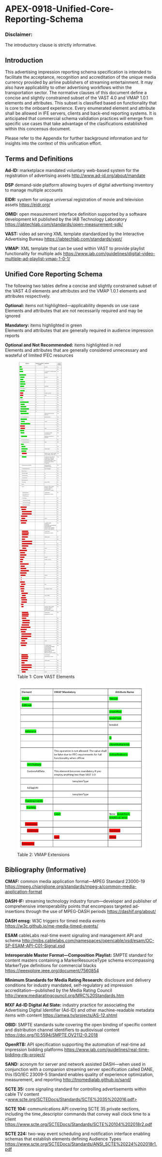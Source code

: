 # APEX-0918-Unified-Core-Reporting-Schema
### Disclaimer:  
The introductory clause is strictly informative. 

## Introduction 
This advertising impression reporting schema specification is intended to facilitate the acceptance, recognition and accreditation of the unique media currency provided by airline publishers of streaming entertainment. It may also have applicability to other advertising workflows within the transportation sector.
The normative clauses of this document define a concise and slightly constrained subset of the VAST 4.0 and VMAP 1.0.1 elements and attributes. This subset is classified based on functionality that is core to the onboard experience. Every enumerated element and attribute shall be allowed in IFE servers, clients and back-end reporting systems. It is anticipated that commercial schema validiation practices will emerge from specific use cases that take advantage of the clasifications established within this concensus document.  

Please refer to the Appendix for further background information and for insights into the context of this unification effort.

## Terms and Definitions  
**Ad-ID:**
marketplace mandated voluntary web-based system for the registration of advertising assets <http://www.ad-id.org/about/mandate>

**DSP**
demand-side platform allowing buyers of digital advertising inventory to manage multiple accounts  

**EIDR:**
system for unique universal registration of movie and television assets <https://eidr.org/>  

**OMID:**
open measurement interface definition supported by a software development kit published by the IAB Technology Laboratory <https://iabtechlab.com/standards/open-measurement-sdk/>  

**VAST:**
video ad serving XML template standardized by the Interactive Advertising Bureau <https://iabtechlab.com/standards/vast/>  

**VMAP:**
XML template that can be used within VAST to provide playlist functionality for multiple ads <https://www.iab.com/guidelines/digital-video-multiple-ad-playlist-vmap-1-0-1/>


## Unified Core Reporting Schema
The following two tables define a concise and slightly constrained subset of the VAST 4.0 elements and attributes and the VMAP 1.0.1 elements and attributes respectively.  

**Optional:** 
items not highlighted—applicability depends on use case  
Elements and attributes that are not necessarily required and may be ignored

**Mandatory:** 
items highlighted in green  
Elements and attributes that are generally required in audience impression reports  

**Optional and Not Recommended:** 
items highlighted in red  
Elements and attributes that are generally considered unnecessary and wasteful of limited IFEC resources  


<figure>
	<img src="Tables/tableOneFigure.png" />
	<figcaption>Table 1: Core VAST Elements</figcaption>
</figure>
<figure>
	<img src="Tables/Table2VMAP-extension.png" />
	<figcaption>Table 2: VMAP Extensions</figcaption>
</figure>  

## Bibliography (Informative)  
**CMAF:**
common media application format—MPEG Standard 23000-19 <https://mpeg.chiariglione.org/standards/mpeg-a/common-media-application-format>  

**DASH-IF:**
streaming technology industry forum—developer and publisher of comprehensive interoperability points that encompass targeted ad-insertions through the use of MPEG-DASH periods <https://dashif.org/about/>

**DASH emsg:**
W3C triggers for timed media events <https://w3c.github.io/me-media-timed-events/>  

**ESAM**
cableLabs real-time event signaling and management API and schema <http://mibs.cablelabs.com/namespaces/opencable/xsd/esam/OC-SP-ESAM-API-C01-Signal.xsd>  

**Interoperable Master Format—Composition Playlist:**
SMPTE standard for content masters containing a MarkerResourceType schema encompassing MarkerType definitions for commercial blacks <https://ieeexplore.ieee.org/document/7560854>  

**Minimum Standards for Media Rating Research:**
disclosure and delivery conditions for industry mandated, self-regulatory ad impression accreditation—published by the Media Rating Council <http://www.mediaratingcouncil.org/MRC%20Standards.htm>

**MXF Ad-ID Digital Ad Slate:**
industry practice for associating the Advertising Digital Identifier (Ad-ID) and other machine-readable metadata items with content <https://amwa.tv/projects/AS-12.shtml>  

**OBID:**
SMPTE standards suite covering the open binding of specific content and distribution channel identifiers to audiovisual content <https://doi.org/10.5594/SMPTE.OV2112-0.2018>  

**OpenRTB:**
API specification supporting the automation of real-time ad impression bidding platforms <https://www.iab.com/guidelines/real-time-bidding-rtb-project/> 

**SAND:**
acronym for server and network assisted DASH—when used in conjunction with a companion streaming server specification called DANE, this ISO/IEC 23009-5 Standard enables quality of experience optimization, measurement, and reporting <http://tnomedialab.github.io/sand/>

**SCTE 35:**
core signaling standard for controlling advertisements within cable TV content <www.scte.org/SCTEDocs/Standards/SCTE%2035%202016.pdf>  

**SCTE 104:**
communications API covering SCTE 35 private sections, including the time_descriptor commands that convey wall clock time to a client <https://www.scte.org/SCTEDocs/Standards/SCTE%20104%202018r2.pdf>  

**SCTE 224:**
two-way event scheduling and notification interface enabling schemas that establish elements defining Audience Types <https://www.scte.org/SCTEDocs/Standards/ANSI_SCTE%20224%202018r1.pdf>  

